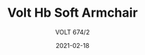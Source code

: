 ---
designer: "Claudio Dondoli - Marco Pocci"
description: "Volt%20collection%20is%20elegant%20and%20cosy.%20It%20features%20a%20thin%20section%20along%20with%20ergonomic%20shape%20and%20lovely%20proportions.%20Gas%20assisted%20injection%20moulding%20polypropylene%20armchair%20with%20high%20backrest%2C%20charged%20with%20glass%20fibers.%20Upholstered%20seat%20in%20fabric%20or%20simil%20leather."
image_primary: "img/Volt_HB_674-2_01_zoom.jpg"
image_secondary: "img/Volt_HB_674-2_02_zoom.jpg"
manufacturer: "Pedrali"
href: "https://www.pedrali.it/en/products/catalog/Poltrona-VOLT-HB-674-2-00002/"
subtitle: "VOLT 674/2"
tags: 
  - "Pedrali"
  - "Chairs"
title: "Volt Hb Soft Armchair"
category: "Chairs"
slug: "/manufacturers/pedrali/chairs/claudio-dondoli-marco-pocci-volt-hb-soft-armchair"
date: "2021-02-18"
---